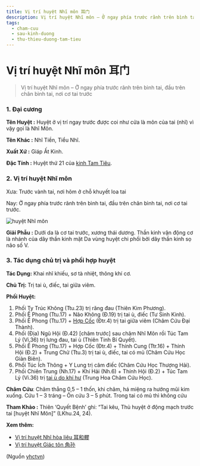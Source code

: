 ```yaml
---
title: Vị trí huyệt Nhĩ môn 耳门
description: Vị trí huyệt Nhĩ môn – Ở ngay phía trước rãnh trên bình tai, đầu trên chân bình tai, nơi cơ tai trước
tags:
  - cham-cuu
  - sau-kinh-duong
  - thu-thieu-duong-tam-tieu
---
```


# Vị trí huyệt Nhĩ môn 耳门 

> Vị trí huyệt Nhĩ môn – Ở ngay phía trước rãnh trên bình tai, đầu trên chân bình tai, nơi cơ tai trước

### 1. Đại cương

**Tên Huyệt :** Huyệt ở vị trí ngay trước được coi như cửa là môn của tai (nhĩ) vì vậy gọi là Nhĩ Môn.

**Tên Khác :** Nhĩ Tiền, Tiểu Nhĩ.

**Xuất Xứ :** Giáp Ất Kinh.

**Đặc Tính :** Huyệt thứ 21 của [kinh Tam Tiêu](/yhctvn/kinh-thu-thieu-duong-tam-tieu/).

### 2. Vị trí huyệt Nhĩ môn

Xưa: Trước vành tai, nơi hõm ở chỗ khuyết loa tai

Nay: Ở ngay phía trước rãnh trên bình tai, đầu trên chân bình tai, nơi cơ tai trước.

![huyệt Nhĩ môn](/imgs/yhctvn/huyet-nhi-mon.jpg)

**Giải Phẫu :** Dưới da là cơ tai trước, xương thái dương. Thần kinh vận động cơ là nhánh của dây thần kinh mặt Da vùng huyệt chi phối bởi dây thần kinh sọ não số V.

### 3. Tác dụng chủ trị và phối hợp huyệt

**Tác Dụng:** Khai nhĩ khiếu, sơ tà nhiệt, thông khí cơ.

**Chủ Trị:** Trị tai ù, điếc, tai giữa viêm.

**Phối Huyệt:**

1. Phối Ty Trúc Không (Ttu.23) trị răng đau (Thiên Kim Phương).
2. Phối Ế Phong (Ttu.17) + Não Không (Đ.19) trị tai ù, điếc (Tư Sinh Kinh).
3. Phối Ế Phong (Ttu.17) + [Hợp Cốc](/yhctvn/huyet-hop-coc-%e5%90%88-%e8%b0%b7/) (Đtr.4) trị tai giữa viêm (Châm Cứu Đại Thành).
4. Phối (Địa) Ngũ Hội (Đ.42) [châm trước] sau châm Nhĩ Môn rồi Túc Tam Lý (Vi.36) trị lưng đau, tai ù (Thiên Tinh Bí Quyết).
5. Phối Ế Phong (Ttu.17) + Hợp Cốc (Đtr.4) + Thính Cung (Ttr.16) + Thính Hội (Đ.2) + Trung Chử (Ttu.3) trị tai ù, điếc, tai có mủ (Châm Cứu Học Giản Biên).
6. Phối Túc Ích Thông + Y Lung trị câm điếc (Châm Cứu Học Thượng Hải).
7. Phối Chiên Trung (Nh.17) + Khí Hải (Nh.6) + Thính Hội (Đ.2) + Túc Tam Lý (Vi.36) trị [tai ù do khí hư](/yhctvn/chung-khi-hu-trong-dong-y/) (Trung Hoa Châm Cứu Học).

**Châm Cứu**: Châm thẳng 0,5 – 1 thốn, khi châm, há miệng ra hướng mũi kim xuống. Cứu 1 – 3 tráng – Ôn cứu 3 – 5 phút. Trong tai có mủ thì không cứu

**Tham Khảo :** Thiên ‘Quyết Bệnh’ ghi: “Tai kêu, Thủ huyệt ở động mạch trước tai [huyệt Nhĩ Môn]” (LKhu.24, 24).

**Xem thêm:**

* [Vị trí huyệt Nhĩ hòa liêu 耳和髎](/yhctvn/vi-tri-huyet-nhi-hoa-lieu-%e8%80%b3%e5%92%8c%e9%ab%8e/)
* [Vị trí huyệt Giác tôn 角孙](/yhctvn/vi-tri-huyet-giac-ton-%e8%a7%92%e5%ad%99/)

(Nguồn <a href="https://yhctvn.com/vi-tri-huyet-nhi-mon-耳门/" target="_blank">yhctvn</a>)
